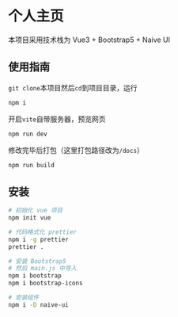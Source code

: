 # 个人主页

本项目采用技术栈为 Vue3 + Bootstrap5 + Naive UI

## 使用指南

`git clone`本项目然后`cd`到项目目录，运行

```sh
npm i
```

开启`vite`自带服务器，预览网页

```sh
npm run dev
```

修改完毕后打包（这里打包路径改为`/docs`）

```sh
npm run build
```

## 安装

```bash
# 初始化 vue 项目
npm init vue

# 代码格式化 prettier
npm i -g prettier
prettier .

# 安装 Bootstrap5
# 然后 main.js 中导入
npm i bootstrap
npm i bootstrap-icons

# 安装组件
npm i -D naive-ui
```

